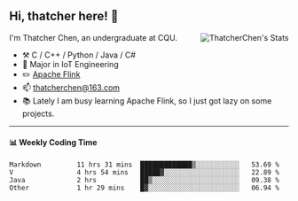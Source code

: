 ## Hi, thatcher here! :wave:

<img align="right" src="https://github-readme-stats.vercel.app/api?username=thatcherchen&title_color=333&text_color=777" alt="ThatcherChen's Stats" >

I'm Thatcher Chen, an undergraduate at CQU.

- :hammer_and_pick:  C / C++ / Python / Java / C# 
- :seedling:  Major in IoT Engineering
- :pencil2: [Apache Flink](https://github.com/apache/flink)
- :mailbox: thatcherchen@163.com
- :books: Lately I am busy learning Apache Flink, so I just got lazy on some projects.

---

#### :bar_chart: Weekly Coding Time

<!--START_SECTION:waka-->

```text
Markdown         11 hrs 31 mins  █████████████▒░░░░░░░░░░░   53.69 %
V                4 hrs 54 mins   █████▓░░░░░░░░░░░░░░░░░░░   22.89 %
Java             2 hrs           ██▒░░░░░░░░░░░░░░░░░░░░░░   09.38 %
Other            1 hr 29 mins    █▓░░░░░░░░░░░░░░░░░░░░░░░   06.94 %
```

<!--END_SECTION:waka-->
